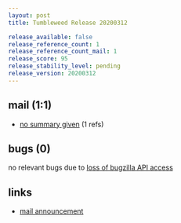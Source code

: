 ```yaml
---
layout: post
title: Tumbleweed Release 20200312

release_available: false
release_reference_count: 1
release_reference_count_mail: 1
release_score: 95
release_stability_level: pending
release_version: 20200312
---
```


## mail (1:1)

- [no summary given](https://lists.opensuse.org/opensuse-factory/2020-03/msg00162.html) (1 refs)

## bugs (0)

<!--more-->

no relevant bugs due to [loss of bugzilla API access](https://bugzilla.opensuse.org/show_bug.cgi?id=1157722)



## links

- [mail announcement](https://lists.opensuse.org/opensuse-factory/2020-03/msg00161.html)
